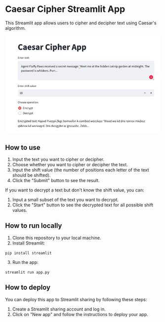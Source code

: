 # Caesar Cipher Streamlit App

This Streamlit app allows users to cipher and decipher text using Caesar's algorithm.

![App Screenshot](assets/screenshot.png)

## How to use

1. Input the text you want to cipher or decipher.
2. Choose whether you want to cipher or decipher the text.
3. Input the shift value (the number of positions each letter of the text should be shifted).
4. Click the "Submit" button to see the result.

If you want to decrypt a text but don't know the shift value, you can:

1. Input a small subset of the text you want to decrypt.
2. Click the "Start" button to see the decrypted text for all possible shift values.

## How to run locally

1. Clone this repository to your local machine.
2. Install Streamlit:

`pip install streamlit`

3. Run the app:

`streamlit run app.py`

## How to deploy

You can deploy this app to Streamlit sharing by following these steps:

1. Create a Streamlit sharing account and log in.
2. Click on "New app" and follow the instructions to deploy your app.
